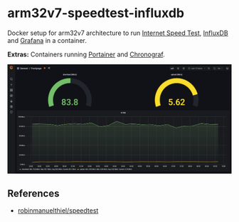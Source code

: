 # arm32v7-speedtest-influxdb
Docker setup for arm32v7 architecture to run [Internet Speed Test](https://github.com/robinmanuelthiel/speedtest), [InfluxDB](https://hub.docker.com/r/arm32v7/influxdb/) and [Grafana](https://hub.docker.com/r/grafana/grafana) in a container.

**Extras:** Containers running [Portainer](https://www.portainer.io) and [Chronograf](https://hub.docker.com/r/arm32v7/chronograf/).

![screenshot](./screenshot.png)

## References
* [robinmanuelthiel/speedtest](https://github.com/robinmanuelthiel/speedtest)
